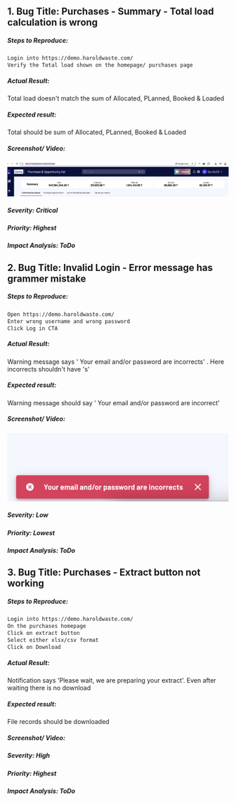 ## 1. Bug Title: Purchases - Summary - Total load calculation is wrong
##### Steps to Reproduce: 
    Login into https://demo.haroldwaste.com/
    Verify the Total load shown on the homepage/ purchases page

##### Actual Result: 
Total load doesn't match the sum of Allocated, PLanned, Booked & Loaded
##### Expected result:
 Total should be sum of Allocated, PLanned, Booked & Loaded
##### Screenshot/ Video: 
![alt text](bugs/image.png)
##### Severity: Critical
##### Priority: Highest
##### Impact Analysis: ToDo


## 2. Bug Title: Invalid Login - Error message has grammer mistake
##### Steps to Reproduce: 
    Open https://demo.haroldwaste.com/
    Enter wrong username and wrong password
    Click Log in CTA

##### Actual Result: 
Warning message says ' Your email and/or password are incorrects' . Here incorrects shouldn't have 's'
##### Expected result: 
 Warning message should say ' Your email and/or password are incorrect' 
##### Screenshot/ Video: 
![alt text](bugs/ECA6787E-3419-42A8-83F1-ACFC85DE409F.png)
##### Severity: Low
##### Priority: Lowest
##### Impact Analysis: ToDo

## 3. Bug Title: Purchases - Extract button not working
##### Steps to Reproduce: 
    Login into https://demo.haroldwaste.com/
    On the purchases homepage
    Click on extract button
    Select either xlsx/csv format
    Click on Download
##### Actual Result: 
Notification says 'Please wait, we are preparing your extract'. Even after waiting there is no download
##### Expected result:
 File records should be downloaded
##### Screenshot/ Video: 
##### Severity: High
##### Priority: Highest
##### Impact Analysis: ToDo